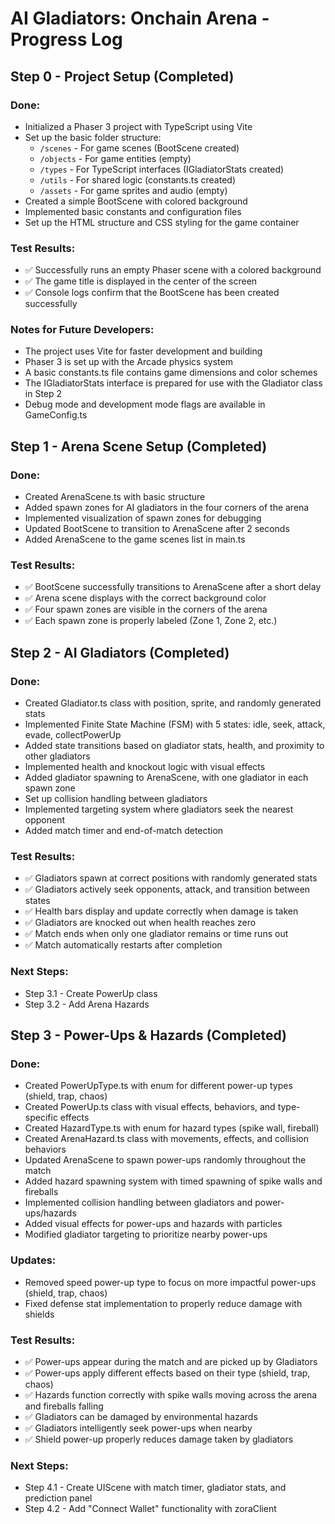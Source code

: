 # AI Gladiators: Onchain Arena - Progress Log

## Step 0 - Project Setup (Completed)

### Done:
- Initialized a Phaser 3 project with TypeScript using Vite
- Set up the basic folder structure:
  - `/scenes` - For game scenes (BootScene created)
  - `/objects` - For game entities (empty)
  - `/types` - For TypeScript interfaces (IGladiatorStats created)
  - `/utils` - For shared logic (constants.ts created)
  - `/assets` - For game sprites and audio (empty)
- Created a simple BootScene with colored background
- Implemented basic constants and configuration files
- Set up the HTML structure and CSS styling for the game container

### Test Results:
- ✅ Successfully runs an empty Phaser scene with a colored background
- ✅ The game title is displayed in the center of the screen
- ✅ Console logs confirm that the BootScene has been created successfully

### Notes for Future Developers:
- The project uses Vite for faster development and building
- Phaser 3 is set up with the Arcade physics system
- A basic constants.ts file contains game dimensions and color schemes
- The IGladiatorStats interface is prepared for use with the Gladiator class in Step 2
- Debug mode and development mode flags are available in GameConfig.ts

## Step 1 - Arena Scene Setup (Completed)

### Done:
- Created ArenaScene.ts with basic structure
- Added spawn zones for AI gladiators in the four corners of the arena
- Implemented visualization of spawn zones for debugging
- Updated BootScene to transition to ArenaScene after 2 seconds
- Added ArenaScene to the game scenes list in main.ts

### Test Results:
- ✅ BootScene successfully transitions to ArenaScene after a short delay
- ✅ Arena scene displays with the correct background color
- ✅ Four spawn zones are visible in the corners of the arena
- ✅ Each spawn zone is properly labeled (Zone 1, Zone 2, etc.)

## Step 2 - AI Gladiators (Completed)

### Done:
- Created Gladiator.ts class with position, sprite, and randomly generated stats
- Implemented Finite State Machine (FSM) with 5 states: idle, seek, attack, evade, collectPowerUp
- Added state transitions based on gladiator stats, health, and proximity to other gladiators
- Implemented health and knockout logic with visual effects
- Added gladiator spawning to ArenaScene, with one gladiator in each spawn zone
- Set up collision handling between gladiators
- Implemented targeting system where gladiators seek the nearest opponent
- Added match timer and end-of-match detection

### Test Results:
- ✅ Gladiators spawn at correct positions with randomly generated stats
- ✅ Gladiators actively seek opponents, attack, and transition between states
- ✅ Health bars display and update correctly when damage is taken
- ✅ Gladiators are knocked out when health reaches zero
- ✅ Match ends when only one gladiator remains or time runs out
- ✅ Match automatically restarts after completion

### Next Steps:
- Step 3.1 - Create PowerUp class
- Step 3.2 - Add Arena Hazards

## Step 3 - Power-Ups & Hazards (Completed)

### Done:
- Created PowerUpType.ts with enum for different power-up types (shield, trap, chaos)
- Created PowerUp.ts class with visual effects, behaviors, and type-specific effects
- Created HazardType.ts with enum for hazard types (spike wall, fireball)
- Created ArenaHazard.ts class with movements, effects, and collision behaviors
- Updated ArenaScene to spawn power-ups randomly throughout the match
- Added hazard spawning system with timed spawning of spike walls and fireballs
- Implemented collision handling between gladiators and power-ups/hazards
- Added visual effects for power-ups and hazards with particles
- Modified gladiator targeting to prioritize nearby power-ups

### Updates:
- Removed speed power-up type to focus on more impactful power-ups (shield, trap, chaos)
- Fixed defense stat implementation to properly reduce damage with shields

### Test Results:
- ✅ Power-ups appear during the match and are picked up by Gladiators
- ✅ Power-ups apply different effects based on their type (shield, trap, chaos)
- ✅ Hazards function correctly with spike walls moving across the arena and fireballs falling
- ✅ Gladiators can be damaged by environmental hazards
- ✅ Gladiators intelligently seek power-ups when nearby
- ✅ Shield power-up properly reduces damage taken by gladiators

### Next Steps:
- Step 4.1 - Create UIScene with match timer, gladiator stats, and prediction panel
- Step 4.2 - Add "Connect Wallet" functionality with zoraClient 